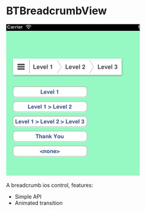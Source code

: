 # BTBreadcrumbView

![Screenshot](screenshot.png)

A breadcrumb ios control, features:

- Simple API
- Animated transition

